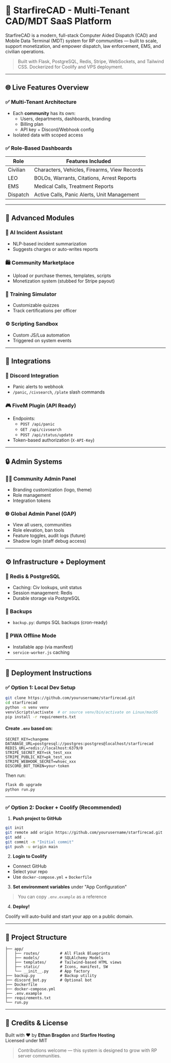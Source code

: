 # 🚨 StarfireCAD - Multi-Tenant CAD/MDT SaaS Platform

StarfireCAD is a modern, full-stack Computer Aided Dispatch (CAD) and Mobile Data Terminal (MDT) system for RP communities — built to scale, support monetization, and empower dispatch, law enforcement, EMS, and civilian operations.

> Built with Flask, PostgreSQL, Redis, Stripe, WebSockets, and Tailwind CSS. Dockerized for Coolify and VPS deployment.

---

## 🌐 Live Features Overview

### ✅ Multi-Tenant Architecture
- Each **community** has its own:
  - Users, departments, dashboards, branding
  - Billing plan
  - API key + Discord/Webhook config
- Isolated data with scoped access

### ✅ Role-Based Dashboards
| Role     | Features Included |
|----------|--------------------|
| Civilian | Characters, Vehicles, Firearms, View Records |
| LEO      | BOLOs, Warrants, Citations, Arrest Reports |
| EMS      | Medical Calls, Treatment Reports |
| Dispatch | Active Calls, Panic Alerts, Unit Management |

---

## 🧠 Advanced Modules

### 🧠 AI Incident Assistant
- NLP-based incident summarization
- Suggests charges or auto-writes reports

### 🛍️ Community Marketplace
- Upload or purchase themes, templates, scripts
- Monetization system (stubbed for Stripe payout)

### 🧪 Training Simulator
- Customizable quizzes
- Track certifications per officer

### ⚙️ Scripting Sandbox
- Custom JS/Lua automation
- Triggered on system events

---

## 📡 Integrations

### 🔗 Discord Integration
- Panic alerts to webhook
- `/panic`, `/civsearch`, `/plate` slash commands

### 🎮 FiveM Plugin (API Ready)
- Endpoints:
  - `POST /api/panic`
  - `GET /api/civsearch`
  - `POST /api/status/update`
- Token-based authorization (`X-API-Key`)

---

## 🔒 Admin Systems

### 🧑‍💼 Community Admin Panel
- Branding customization (logo, theme)
- Role management
- Integration tokens

### 🌐 Global Admin Panel (GAP)
- View all users, communities
- Role elevation, ban tools
- Feature toggles, audit logs (future)
- Shadow login (staff debug access)

---

## ⚙️ Infrastructure + Deployment

### 🔄 Redis & PostgreSQL
- Caching: Civ lookups, unit status
- Session management: Redis
- Durable storage via PostgreSQL

### 🔁 Backups
- `backup.py`: dumps SQL backups (cron-ready)

### 📴 PWA Offline Mode
- Installable app (via manifest)
- `service-worker.js` caching

---

## 🚀 Deployment Instructions

### ✅ Option 1: Local Dev Setup

```bash
git clone https://github.com/yourusername/starfirecad.git
cd starfirecad
python -m venv venv
venv\Scripts\activate  # or source venv/bin/activate on Linux/macOS
pip install -r requirements.txt
```

#### Create `.env` based on:
```
SECRET_KEY=changeme
DATABASE_URL=postgresql://postgres:postgres@localhost/starfirecad
REDIS_URL=redis://localhost:6379/0
STRIPE_SECRET_KEY=sk_test_xxx
STRIPE_PUBLIC_KEY=pk_test_xxx
STRIPE_WEBHOOK_SECRET=whsec_xxx
DISCORD_BOT_TOKEN=your-token
```

Then run:

```bash
flask db upgrade
python run.py
```

---

### ✅ Option 2: Docker + Coolify (Recommended)

1. **Push project to GitHub**

```bash
git init
git remote add origin https://github.com/yourusername/starfirecad.git
git add .
git commit -m "Initial commit"
git push -u origin main
```

2. **Login to Coolify**

- Connect GitHub
- Select your repo
- Use `docker-compose.yml` + `Dockerfile`

3. **Set environment variables** under "App Configuration"

> You can copy `.env.example` as a reference

4. **Deploy!**

Coolify will auto-build and start your app on a public domain.

---

## 📁 Project Structure

```
├── app/
│   ├── routes/         # All Flask Blueprints
│   ├── models/         # SQLAlchemy Models
│   ├── templates/      # Tailwind-based HTML views
│   ├── static/         # Icons, manifest, SW
│   └── __init__.py     # App factory
├── backup.py           # Backup utility
├── discord_bot.py      # Optional bot
├── Dockerfile
├── docker-compose.yml
├── .env.example
├── requirements.txt
└── run.py
```

---

## 📣 Credits & License

Built with ❤️ by **Ethan Bragdon** and **Starfire Hosting**  
Licensed under MIT

> Contributions welcome — this system is designed to grow with RP server communities.
